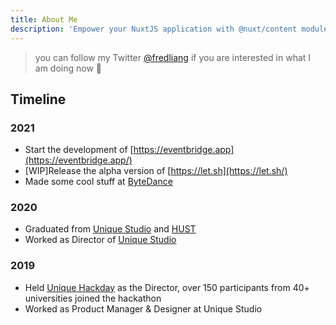 ```yaml
---
title: About Me
description: 'Empower your NuxtJS application with @nuxt/content module: write in a content/ directory and fetch your Markdown, JSON, YAML and CSV files through a MongoDB like API, acting as a Git-based Headless CMS.'
---
```


> you can follow my Twitter [@fredliang](https://twitter.com/fredliang) if you are interested in what I am doing now 👀

## **Timeline**

### 2021

- Start the development of [https://eventbridge.app](https://eventbridge.app/)
- [WIP]Release the alpha version of [https://let.sh](https://let.sh/)
- Made some cool stuff at [ByteDance](https://bytedance.com/)

### 2020

- Graduated from [Unique Studio](https://hustunique.com/) and [HUST](https://www.hust.edu.cn/)
- Worked as Director of [Unique Studio](https://hustunique.com/)

### 2019

- Held [Unique Hackday](https://hack.hustunique.com/) as the Director, over 150 participants from 40+ universities joined the hackathon
- Worked as Product Manager & Designer at Unique Studio
